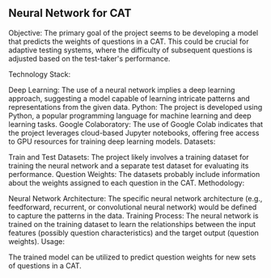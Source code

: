 ## Neural Network for CAT
Objective: The primary goal of the project seems to be developing a model that predicts the weights of questions in a CAT. This could be crucial for adaptive testing systems, where the difficulty of subsequent questions is adjusted based on the test-taker's performance.

Technology Stack:

Deep Learning: The use of a neural network implies a deep learning approach, suggesting a model capable of learning intricate patterns and representations from the given data.
Python: The project is developed using Python, a popular programming language for machine learning and deep learning tasks.
Google Colaboratory: The use of Google Colab indicates that the project leverages cloud-based Jupyter notebooks, offering free access to GPU resources for training deep learning models.
Datasets:

Train and Test Datasets: The project likely involves a training dataset for training the neural network and a separate test dataset for evaluating its performance.
Question Weights: The datasets probably include information about the weights assigned to each question in the CAT.
Methodology:

Neural Network Architecture: The specific neural network architecture (e.g., feedforward, recurrent, or convolutional neural network) would be defined to capture the patterns in the data.
Training Process: The neural network is trained on the training dataset to learn the relationships between the input features (possibly question characteristics) and the target output (question weights).
Usage:

The trained model can be utilized to predict question weights for new sets of questions in a CAT.
